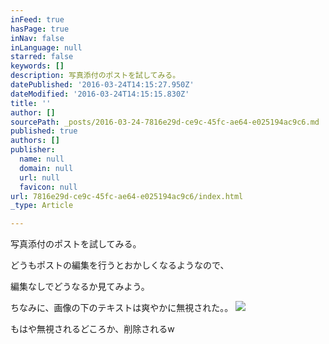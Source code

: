```yaml
---
inFeed: true
hasPage: true
inNav: false
inLanguage: null
starred: false
keywords: []
description: 写真添付のポストを試してみる。
datePublished: '2016-03-24T14:15:27.950Z'
dateModified: '2016-03-24T14:15:15.830Z'
title: ''
author: []
sourcePath: _posts/2016-03-24-7816e29d-ce9c-45fc-ae64-e025194ac9c6.md
published: true
authors: []
publisher:
  name: null
  domain: null
  url: null
  favicon: null
url: 7816e29d-ce9c-45fc-ae64-e025194ac9c6/index.html
_type: Article

---
```

写真添付のポストを試してみる。

どうもポストの編集を行うとおかしくなるようなので、

編集なしでどうなるか見てみよう。

ちなみに、画像の下のテキストは爽やかに無視された。。
![](https://the-grid-user-content.s3-us-west-2.amazonaws.com/8574d580-4ce8-4566-a7cc-fc0e5f14d4fe.jpg)

もはや無視されるどころか、削除されるw